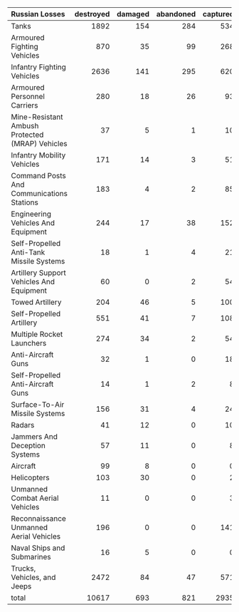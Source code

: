 | Russian Losses                                   |   destroyed |   damaged |   abandoned |   captured |   total |
|:-------------------------------------------------|------------:|----------:|------------:|-----------:|--------:|
| Tanks                                            |        1892 |       154 |         284 |        534 |    2864 |
| Armoured Fighting Vehicles                       |         870 |        35 |          99 |        268 |    1272 |
| Infantry Fighting Vehicles                       |        2636 |       141 |         295 |        620 |    3692 |
| Armoured Personnel Carriers                      |         280 |        18 |          26 |         93 |     417 |
| Mine-Resistant Ambush Protected  (MRAP) Vehicles |          37 |         5 |           1 |         10 |      53 |
| Infantry Mobility Vehicles                       |         171 |        14 |           3 |         51 |     239 |
| Command Posts And Communications Stations        |         183 |         4 |           2 |         85 |     274 |
| Engineering Vehicles And Equipment               |         244 |        17 |          38 |        152 |     451 |
| Self-Propelled Anti-Tank Missile Systems         |          18 |         1 |           4 |         21 |      44 |
| Artillery Support Vehicles And Equipment         |          60 |         0 |           2 |         54 |     116 |
| Towed Artillery                                  |         204 |        46 |           5 |        100 |     355 |
| Self-Propelled Artillery                         |         551 |        41 |           7 |        108 |     707 |
| Multiple Rocket Launchers                        |         274 |        34 |           2 |         54 |     364 |
| Anti-Aircraft Guns                               |          32 |         1 |           0 |         18 |      51 |
| Self-Propelled Anti-Aircraft Guns                |          14 |         1 |           2 |          8 |      25 |
| Surface-To-Air Missile Systems                   |         156 |        31 |           4 |         24 |     215 |
| Radars                                           |          41 |        12 |           0 |         10 |      63 |
| Jammers And Deception Systems                    |          57 |        11 |           0 |          8 |      76 |
| Aircraft                                         |          99 |         8 |           0 |          0 |     107 |
| Helicopters                                      |         103 |        30 |           0 |          2 |     135 |
| Unmanned Combat Aerial Vehicles                  |          11 |         0 |           0 |          3 |      14 |
| Reconnaissance Unmanned Aerial Vehicles          |         196 |         0 |           0 |        141 |     337 |
| Naval Ships and Submarines                       |          16 |         5 |           0 |          0 |      21 |
| Trucks, Vehicles, and Jeeps                      |        2472 |        84 |          47 |        571 |    3174 |
| total                                            |       10617 |       693 |         821 |       2935 |   15066 |